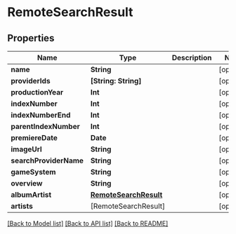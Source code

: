# RemoteSearchResult

## Properties
Name | Type | Description | Notes
------------ | ------------- | ------------- | -------------
**name** | **String** |  | [optional] 
**providerIds** | **[String: String]** |  | [optional] 
**productionYear** | **Int** |  | [optional] 
**indexNumber** | **Int** |  | [optional] 
**indexNumberEnd** | **Int** |  | [optional] 
**parentIndexNumber** | **Int** |  | [optional] 
**premiereDate** | **Date** |  | [optional] 
**imageUrl** | **String** |  | [optional] 
**searchProviderName** | **String** |  | [optional] 
**gameSystem** | **String** |  | [optional] 
**overview** | **String** |  | [optional] 
**albumArtist** | [**RemoteSearchResult**](RemoteSearchResult.md) |  | [optional] 
**artists** | [RemoteSearchResult] |  | [optional] 

[[Back to Model list]](../README.md#documentation-for-models) [[Back to API list]](../README.md#documentation-for-api-endpoints) [[Back to README]](../README.md)


